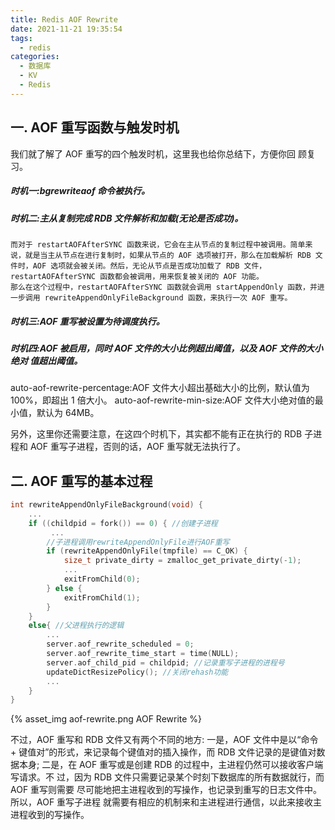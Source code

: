 ```yaml
---
title: Redis AOF Rewrite
date: 2021-11-21 19:35:54
tags:
  - redis
categories: 
  - 数据库
  - KV 
  - Redis  
---
```


<p hidden></p>
<!-- more -->


## 一.   AOF 重写函数与触发时机
我们就了解了 AOF 重写的四个触发时机，这里我也给你总结下，方便你回 顾复习。
##### 时机一:bgrewriteaof 命令被执行。
##### 时机二:主从复制完成 RDB 文件解析和加载(无论是否成功)。
    而对于 restartAOFAfterSYNC 函数来说，它会在主从节点的复制过程中被调用。简单来 说，就是当主从节点在进行复制时，如果从节点的 AOF 选项被打开，那么在加载解析 RDB 文件时，AOF 选项就会被关闭。然后，无论从节点是否成功加载了 RDB 文件， restartAOFAfterSYNC 函数都会被调用，用来恢复被关闭的 AOF 功能。
    那么在这个过程中，restartAOFAfterSYNC 函数就会调用 startAppendOnly 函数，并进 一步调用 rewriteAppendOnlyFileBackground 函数，来执行一次 AOF 重写。
##### 时机三:AOF 重写被设置为待调度执行。
##### 时机四:AOF 被启用，同时 AOF 文件的大小比例超出阈值，以及 AOF 文件的大小绝对 值超出阈值。
auto-aof-rewrite-percentage:AOF 文件大小超出基础大小的比例，默认值为 100%，即超出 1 倍大小。
auto-aof-rewrite-min-size:AOF 文件大小绝对值的最小值，默认为 64MB。

另外，这里你还需要注意，在这四个时机下，其实都不能有正在执行的 RDB 子进程和 AOF 重写子进程，否则的话，AOF 重写就无法执行了。


## 二.  AOF 重写的基本过程

```c
int rewriteAppendOnlyFileBackground(void) {
    ...
	if ((childpid = fork()) == 0) { //创建子进程 
         ...
		//子进程调用rewriteAppendOnlyFile进行AOF重写
		if (rewriteAppendOnlyFile(tmpfile) == C_OK) {
            size_t private_dirty = zmalloc_get_private_dirty(-1);
            ...
            exitFromChild(0);
        } else {
            exitFromChild(1);
		} 
	}
	else{ //父进程执行的逻辑 
        ...
		server.aof_rewrite_scheduled = 0; 
		server.aof_rewrite_time_start = time(NULL); 
		server.aof_child_pid = childpid; //记录重写子进程的进程号 
		updateDictResizePolicy(); //关闭rehash功能
        ... 
    }
}
```


{% asset_img  aof-rewrite.png  AOF Rewrite %}


不过，AOF 重写和 RDB 文件又有两个不同的地方:
一是，AOF 文件中是以“命令 + 键值对”的形式，来记录每个键值对的插入操作，而 RDB 文件记录的是键值对数据本身;
二是，在 AOF 重写或是创建 RDB 的过程中，主进程仍然可以接收客户端写请求。不 过，因为 RDB 文件只需要记录某个时刻下数据库的所有数据就行，而 AOF 重写则需要 尽可能地把主进程收到的写操作，也记录到重写的日志文件中。所以，AOF 重写子进程 就需要有相应的机制来和主进程进行通信，以此来接收主进程收到的写操作。

